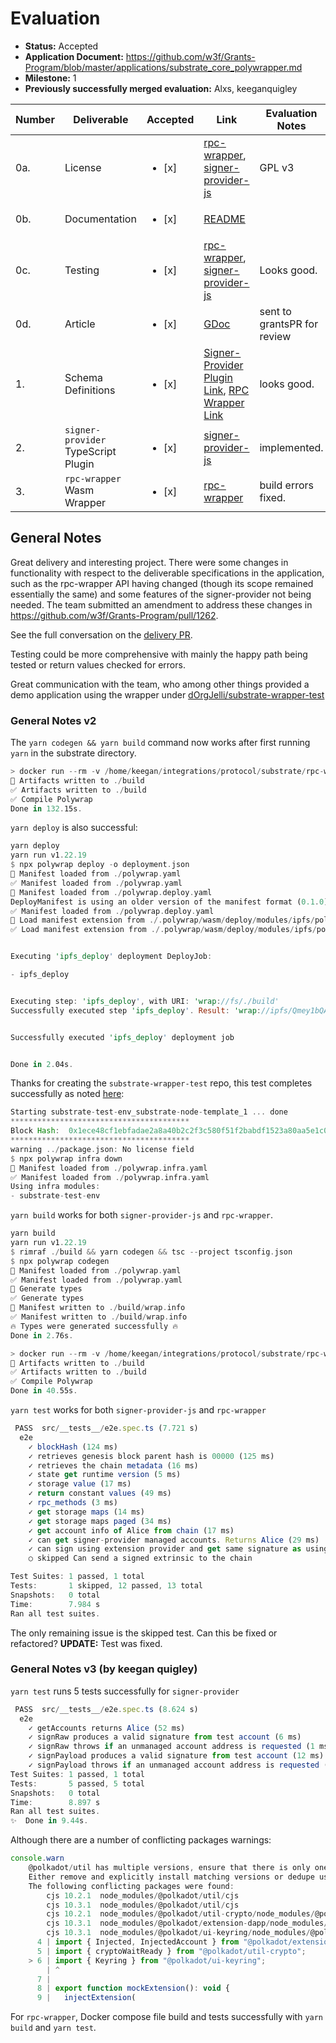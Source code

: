 # Evaluation

- **Status:** Accepted
- **Application Document:** https://github.com/w3f/Grants-Program/blob/master/applications/substrate_core_polywrapper.md
- **Milestone:** 1
- **Previously successfully merged evaluation:** Alxs, keeganquigley

| Number | Deliverable | Accepted | Link | Evaluation Notes |
| ------ | ----------- | -------- | ---- |----------------- |
| 0a. | License | <ul><li>[x] </li></ul> | [rpc-wrapper](https://github.com/polywrap/integrations/blob/main/protocol/substrate/rpc-wrapper/LICENSE.md), [signer-provider-js](https://github.com/polywrap/integrations/blob/main/protocol/substrate/signer-provider-js/LICENSE.md) | GPL v3 |
| 0b. | Documentation | <ul><li>[x] </li></ul> | [README](https://github.com/polywrap/integrations/blob/main/protocol/substrate/rpc-wrapper/README.md) | |
| 0c. | Testing | <ul><li>[x] </li></ul> | [rpc-wrapper](https://github.com/polywrap/integrations/blob/main/protocol/substrate/rpc-wrapper/src/__tests__/e2e.spec.ts), [signer-provider-js](https://github.com/polywrap/integrations/blob/main/protocol/substrate/signer-provider-js/src/__tests__/e2e.spec.ts) | Looks good.
| 0d. | Article | <ul><li>[x] </li></ul> | [GDoc](https://docs.google.com/document/d/1G7l0sgyEI_X9ucnEkJMUcD_bYo-FeCm9Ot_ETR7giiM/edit#heading=h.uzkbekb348bf) | sent to grantsPR for review |
| 1. | Schema Definitions | <ul><li>[x] </li></ul> | [Signer-Provider Plugin Link](https://github.com/polywrap/integrations/blob/main/protocol/substrate/signer-provider-js/src/schema.graphql), [RPC Wrapper Link](https://github.com/polywrap/integrations/blob/main/protocol/substrate/rpc-wrapper/schema.graphql) | looks good.
| 2. | `signer-provider` TypeScript Plugin | <ul><li>[x] </li></ul>  | [signer-provider-js](https://github.com/polywrap/integrations/tree/main/protocol/substrate/signer-provider-js) | implemented.
| 3. | `rpc-wrapper` Wasm Wrapper | <ul><li>[x] </li></ul> | [rpc-wrapper](https://github.com/polywrap/integrations/tree/main/protocol/substrate/rpc-wrapper) | build errors fixed.

## General Notes

Great delivery and interesting project.
There were some changes in functionality with respect to the deliverable specifications in the application, such as the rpc-wrapper API having changed (though its scope remained essentially the same) and some features of the signer-provider not being needed.
The team submitted an amendment to address these changes in https://github.com/w3f/Grants-Program/pull/1262.

See the full conversation on the [delivery PR](https://github.com/w3f/Grant-Milestone-Delivery/pull/610).

Testing could be more comprehensive with mainly the happy path being tested or return values checked for errors.

Great communication with the team, who among other things provided a demo application using the wrapper under [dOrgJelli/substrate-wrapper-test](https://github.com/dOrgJelli/substrate-wrapper-test)

### General Notes v2

The `yarn codegen && yarn build` command now works after first running `yarn` in the substrate directory.
```rust
> docker run --rm -v /home/keegan/integrations/protocol/substrate/rpc-wrapper/.polywrap/wasm/build/project:/project -v /home/keegan/integrations/protocol/substrate/rpc-wrapper/.polywrap/wasm/build/linked-packages:/linked-packages polywrap/vm-base-rs:latest /bin/bash -c "chmod -R 777 /project && chmod -R 777 /linked-packages"
🔄 Artifacts written to ./build
✅ Artifacts written to ./build
✅ Compile Polywrap
Done in 132.15s.
```

`yarn deploy` is also successful:
```rust
yarn deploy
yarn run v1.22.19
$ npx polywrap deploy -o deployment.json
🔄 Manifest loaded from ./polywrap.yaml
✅ Manifest loaded from ./polywrap.yaml
🔄 Manifest loaded from ./polywrap.deploy.yaml
DeployManifest is using an older version of the manifest format (0.1.0). Please update your manifest to the latest version (0.2.0) by using the "polywrap manifest migrate <type>" command.
✅ Manifest loaded from ./polywrap.deploy.yaml
🔄 Load manifest extension from ./.polywrap/wasm/deploy/modules/ipfs/polywrap.deploy.ext.json
✅ Load manifest extension from ./.polywrap/wasm/deploy/modules/ipfs/polywrap.deploy.ext.json


Executing 'ipfs_deploy' deployment DeployJob:

- ipfs_deploy


Executing step: 'ipfs_deploy', with URI: 'wrap://fs/./build'
Successfully executed step 'ipfs_deploy'. Result: 'wrap://ipfs/Qmey1bQAhfoNNkXVabipcNE9CkcNkf5wQd4Qz9Z4kuo4UE'


Successfully executed 'ipfs_deploy' deployment job


Done in 2.04s.
```

Thanks for creating the `substrate-wrapper-test` repo, this test completes successfully as noted [here](https://github.com/w3f/Grant-Milestone-Delivery/pull/610#issuecomment-1361709184):
```rust
Starting substrate-test-env_substrate-node-template_1 ... done
****************************************
Block Hash:  0x1ece48cf1ebfadae2a8a40b2c2f3c580f51f2babdf1523a80aa5e1c050411cfe
****************************************
warning ../package.json: No license field
$ npx polywrap infra down
🔄 Manifest loaded from ./polywrap.infra.yaml
✅ Manifest loaded from ./polywrap.infra.yaml
Using infra modules:
- substrate-test-env
```

`yarn build` works for both `signer-provider-js` and `rpc-wrapper`.

```rust
yarn build
yarn run v1.22.19
$ rimraf ./build && yarn codegen && tsc --project tsconfig.json
$ npx polywrap codegen
🔄 Manifest loaded from ./polywrap.yaml
✅ Manifest loaded from ./polywrap.yaml
🔄 Generate types
✅ Generate types
🔄 Manifest written to ./build/wrap.info
✅ Manifest written to ./build/wrap.info
🔥 Types were generated successfully 🔥
Done in 2.76s.
```
```rust
> docker run --rm -v /home/keegan/integrations/protocol/substrate/rpc-wrapper/.polywrap/wasm/build/project:/project -v /home/keegan/integrations/protocol/substrate/rpc-wrapper/.polywrap/wasm/build/linked-packages:/linked-packages polywrap/vm-base-rs:latest /bin/bash -c "chmod -R 777 /project && chmod -R 777 /linked-packages"
🔄 Artifacts written to ./build
✅ Artifacts written to ./build
✅ Compile Polywrap
Done in 40.55s.
```

`yarn test` works for both `signer-provider-js` and `rpc-wrapper` 
```js
 PASS  src/__tests__/e2e.spec.ts (7.721 s)
  e2e
    ✓ blockHash (124 ms)
    ✓ retrieves genesis block parent hash is 00000 (125 ms)
    ✓ retrieves the chain metadata (16 ms)
    ✓ state get runtime version (5 ms)
    ✓ storage value (17 ms)
    ✓ return constant values (49 ms)
    ✓ rpc_methods (3 ms)
    ✓ get storage maps (14 ms)
    ✓ get storage maps paged (34 ms)
    ✓ get account info of Alice from chain (17 ms)
    ✓ can get signer-provider managed accounts. Returns Alice (29 ms)
    ✓ can sign using extension provider and get same signature as using polkadot-js directly (10 ms)
    ○ skipped Can send a signed extrinsic to the chain

Test Suites: 1 passed, 1 total
Tests:       1 skipped, 12 passed, 13 total
Snapshots:   0 total
Time:        7.984 s
Ran all test suites.
```
The only remaining issue is the skipped test. Can this be fixed or refactored?
**UPDATE:** Test was fixed.

### General Notes v3 (by keegan quigley)

`yarn test` runs 5 tests successfully for `signer-provider`

```js
 PASS  src/__tests__/e2e.spec.ts (8.624 s)
  e2e
    ✓ getAccounts returns Alice (52 ms)
    ✓ signRaw produces a valid signature from test account (6 ms)
    ✓ signRaw throws if an unmanaged account address is requested (1 ms)
    ✓ signPayload produces a valid signature from test account (12 ms)
    ✓ signPayload throws if an unmanaged account address is requested (1 ms)
Test Suites: 1 passed, 1 total
Tests:       5 passed, 5 total
Snapshots:   0 total
Time:        8.897 s
Ran all test suites.
✨  Done in 9.44s.
```
Although there are a number of conflicting packages warnings:
```js
console.warn
    @polkadot/util has multiple versions, ensure that there is only one installed.
    Either remove and explicitly install matching versions or dedupe using your package manager.
    The following conflicting packages were found:
    	cjs 10.2.1	node_modules/@polkadot/util/cjs
    	cjs 10.3.1	node_modules/@polkadot/util/cjs
    	cjs 10.2.1	node_modules/@polkadot/util-crypto/node_modules/@polkadot/wasm-crypto/node_modules/@polkadot/util/cjs
    	cjs 10.3.1	node_modules/@polkadot/extension-dapp/node_modules/@polkadot/util/cjs
    	cjs 10.3.1	node_modules/@polkadot/ui-keyring/node_modules/@polkadot/util/cjs
      4 | import { Injected, InjectedAccount } from "@polkadot/extension-inject/types";
      5 | import { cryptoWaitReady } from "@polkadot/util-crypto";
    > 6 | import { Keyring } from "@polkadot/ui-keyring";
        | ^
      7 |
      8 | export function mockExtension(): void {
      9 |   injectExtension(

```
For `rpc-wrapper`, Docker compose file build and tests successfully with `yarn build` and `yarn test`. 

